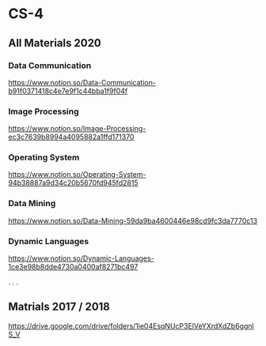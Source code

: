 # CS-4
## All Materials 2020 

### Data Communication
 https://www.notion.so/Data-Communication-b91f0371418c4e7e9f1c44bba1f9f04f

### Image Processing
 https://www.notion.so/Image-Processing-ec3c7639b8994a4095882a1ffd171370
 
### Operating System
 https://www.notion.so/Operating-System-94b38887a9d34c20b5670fd945fd2815
 
### Data Mining
 https://www.notion.so/Data-Mining-59da9ba4600446e98cd9fc3da7770c13

### Dynamic Languages
 https://www.notion.so/Dynamic-Languages-1ce3e98b8dde4730a0400af8271bc497

.
. .

## Matrials 2017 / 2018
 https://drive.google.com/drive/folders/1ie04EsqNUcP3ElVeYXrdXdZb6ggnlS_V
